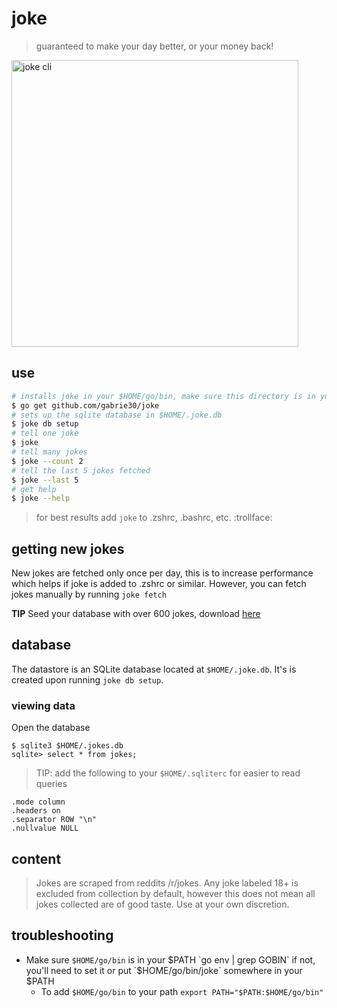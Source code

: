 # joke

> guaranteed to make your day better, or your money back!

<img width="459" alt="joke cli" src="https://user-images.githubusercontent.com/1512282/63238494-a9216180-c1fb-11e9-980a-ea7bfc34cab9.png">

## use

```bash
# installs joke in your $HOME/go/bin, make sure this directory is in your $PATH
$ go get github.com/gabrie30/joke
# sets up the sqlite database in $HOME/.joke.db
$ joke db setup
# tell one joke
$ joke
# tell many jokes
$ joke --count 2
# tell the last 5 jokes fetched
$ joke --last 5
# get help
$ joke --help
```

> for best results add `joke` to .zshrc, .bashrc, etc.  :trollface:

## getting new jokes

New jokes are fetched only once per day, this is to increase performance which helps if joke is added to .zshrc or similar. However, you can fetch jokes manually by running `joke fetch`

**TIP** Seed your database with over 600 jokes, download [here](https://storage.googleapis.com/github-gabrie30-jokedb/joke-db.zip)

## database

The datastore is an SQLite database located at `$HOME/.joke.db`. It's is created upon running `joke db setup`.

### viewing data

Open the database
```
$ sqlite3 $HOME/.jokes.db
sqlite> select * from jokes;
```

> TIP: add the following to your `$HOME/.sqliterc` for easier to read queries
```
.mode column
.headers on
.separator ROW "\n"
.nullvalue NULL
```

## content
> Jokes are scraped from reddits /r/jokes. Any joke labeled 18+ is excluded from collection by default, however this does not mean all jokes collected are of good taste. Use at your own discretion.

## troubleshooting

- Make sure `$HOME/go/bin` is in your $PATH `go env | grep GOBIN` if not, you'll need to set it or put `$HOME/go/bin/joke` somewhere in your $PATH
    - To add `$HOME/go/bin` to your path `export PATH="$PATH:$HOME/go/bin"`
